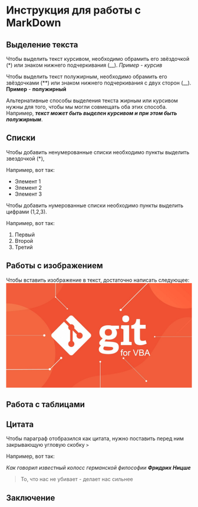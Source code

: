 # Инструкция для работы с MarkDown

## Выделение текста

Чтобы выделить текст курсивом, необходимо обрамить его звёздочкой (*) или знаком нижнего подчеркивания (__). _Пример_ - *курсив*

Чтобы выделить текст полужирным, необходимо обрамить его звёздочками (**) или знаком нижнего подчеркивания с двух сторон (__). __Пример__ - **полужирный**

Альтернативные способы выделения текста жирным или курсивом нужны для того, чтобы мы могли совмещать оба этих способа. Например, _**текст может быть выделен курсивом и при этом быть полужирным**_.

## Списки

Чтобы добавить ненумерованные списки необходимо пункты выделить звездочкой (*), 

Например, вот так:

* Элемент 1
* Элемент 2
* Элемент 3 

Чтобы добавить нумерованные списки необходимо пункты выделить цифрами (1,2,3). 

Например, вот так:
1. Первый
2. Второй
3. Третий

## Работы с изображением

Чтобы вставить изображение в текст, достаточно написать следующее:
![Привет, это Git!](maxresdefault.jpg)

## Работа с таблицами

## Цитата

Чтобы параграф отобразился как цитата, нужно поставить перед ним закрывающую угловую скобку ```>```

Например, вот так:

_Как говорил известный колосс германской философии_ _**Фридрих Ницше**_

> То, что нас не убивает - делает нас сильнее

## Заключение